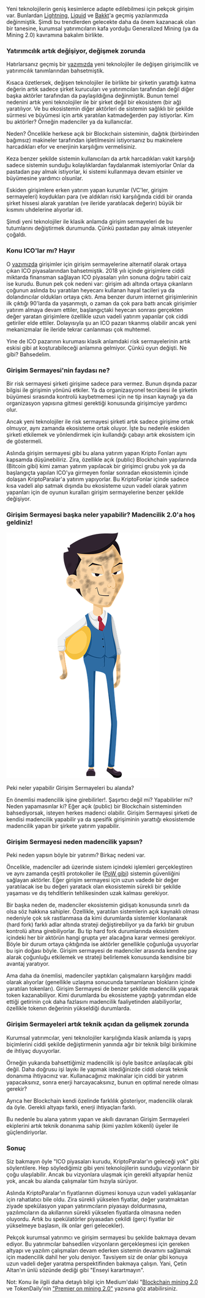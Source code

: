 

Yeni teknolojilerin geniş kesimlerce adapte edilebilmesi için pekçok girişim var. Bunlardan [Lightning](https://ademimerkezi.com/genel/2018/12/20/bitcoin-uzerinde-isik-hiziyla-islem-Lightning-network.html), [Liquid](https://ademimerkezi.com/genel/2018/12/26/Bitcoin-gibi-ama-degil-Liquid.html) ve [Bakkt](https://ademimerkezi.com/genel/2019/01/04/kurumsal-yatirimci-bakkt-ile-kriptoparalara-girer-mi.html)'a geçmiş yazılarımızda değinmiştik. Şimdi bu trendlerden gelecekte daha da önem kazanacak olan bir tanesine, kurumsal yatırımcıların kafa yorduğu Generalized Mining (ya da Mining 2.0) kavramına bakalım birlikte. 

### Yatırımcılık artık değişiyor, değişmek zorunda

Hatırlarsanız geçmiş bir [yazımızda](https://ademimerkezi.com/genel/2018/05/17/degisen-girisimcilik-ve-yatirimcilik.html) yeni teknolojiler ile değişen girişimcilik ve yatırımcılık tanımlarından bahsetmiştik.

Kısaca özetlersek, değişen teknolojiler ile birlikte bir şirketin yarattığı katma değerin artık sadece şirket kurucuları ve yatırımcıları tarafından değil diğer başka aktörler tarafından da paylaşıldığına değinmiştik. Bunun temel nedenini artık yeni teknolojiler ile bir şirket değil bir ekosistem (bir ağ) yaratılıyor. Ve bu ekosistemin diğer aktörleri de sistemin sağlıklı bir şekilde sürmesi ve büyümesi için artık yaratılan katmadeğerden pay istiyorlar. Kim bu aktörler? Örneğin madenciler ya da kullanıcılar. 

Neden? Öncelikle herkese açık bir Blockchain sisteminin, dağıtık (birbirinden bağımsız) makineler tarafından işletilmesini istiyorsanız bu makinelere harcadıkları efor ve enerjinin karşılığını vermelisiniz. 

Keza benzer şekilde sistemin kullanıcıları da artık harcadıkları vakit karşılığı sadece sistemin sunduğu kolaylıklardan faydalanmak istemiyorlar Onlar da pastadan pay almak istiyorlar, ki sistemi kullanmaya devam etsinler ve büyümesine yardımcı olsunlar. 

Eskiden girişimlere erken yatırım yapan kurumlar (VC'ler, girişim sermayeleri) koydukları para (ve aldıkları risk) karşılığında ciddi bir oranda şirket hissesi alarak yaratılan (ve ileride yaratılacak değerin) büyük bir kısmını uhdelerine alıyorlar idi. 

Şimdi yeni teknolojiler ile klasik anlamda girişim sermayeleri de bu tutumlarını değiştirmek durumunda. Çünkü pastadan pay almak isteyenler çoğaldı. 

### Konu ICO'lar mı? Hayır

O [yazımızda](https://ademimerkezi.com/genel/2018/05/17/degisen-girisimcilik-ve-yatirimcilik.html) girişimler için girişim sermayelerine alternatif olarak ortaya çıkan ICO piyasalarından bahsetmiştik. 2018 yılı içinde girişimlere ciddi miktarda finansman sağlayan ICO piyasaları yılın sonuna doğru tabiri caiz ise kurudu. Bunun pek çok nedeni var: girişim adı altında ortaya çıkanların çoğunun aslında bu yaratılan heyecanı kullanan hayal tacileri ya da dolandırıcılar oldukları ortaya çıktı. Ama benzer durum internet girişimlerinin ilk çıktığı 90'larda da yaşanmıştı, o zaman da çok para battı ancak girişimler yatırım almaya devam ettiler, başlangıçtaki heyecan sonrası gerçekten değer yaratan girişimlere özellikle uzun vadeli yatırım yapanlar çok ciddi getiriler elde ettiler. Dolayısıyla şu an ICO pazarı tıkanmış olabilir ancak yeni mekanizmalar ile ileride tekrar canlanması çok muhtemel. 

Yine de ICO pazarının kuruması klasik anlamdaki risk sermayelerinin artık eskisi gibi at koşturabileceği anlamına gelmiyor. Çünkü oyun değişti. Ne gibi? Bahsedelim. 

### Girişim Sermayesi'nin faydası ne?

Bir risk sermayesi şirketi girişime sadece para vermez. Bunun dışında pazar bilgisi ile girişimin yönünü etkiler. Ya da organizasyonel tecrübesi ile şirketin büyümesi sırasında kontrolü kaybetmemesi için ne tip insan kaynağı ya da organizasyon yapısına gitmesi gerektiği konusunda girişimciye yardımcı olur. 

Ancak yeni teknolojiler ile risk sermayesi şirketi artık sadece girişime ortak olmuyor, aynı zamanda ekosisteme ortak oluyor. İşte bu nedenle eskiden şirketi etkilemek ve yönlendirmek için kullandığı çabayı artık ekosistem için de göstermeli. 

Aslında girişim sermayesi gibi bu alana yatırım yapan Kripto Fonları aynı kapsamda düşünebiliriz. Zira, özellikle açık (public) Blockhchain yapılarında (Bitcoin gibi) kimi zaman yatırım yapılacak bir girişimci grubu yok ya da başlangıçta yapılan ICO'ya girmeyen fonlar sonradan ekosistemin içinde dolaşan KriptoParalar'a yatırım yapıyorlar. Bu KriptoFonlar içinde sadece kısa vadeli alıp satmak dışında bu ekosisteme uzun vadeli olarak yatırım yapanları için de oyunun kuralları girişim sermayelerine benzer şekilde değişiyor.  

### Girişim Sermayesi başka neler yapabilir? Madencilik 2.0'a hoş geldiniz!


![office-worker-mining-2.png](/assets/office-worker-mining-2.png)

Peki neler yapabilir Girişim Sermayeleri bu alanda? 

En önemlisi madencilik işine girebilirler!. Şaşırtıcı değil mi? Yapabilirler mi? Neden yapamasınlar ki? Eğer açık (public) bir Blockchain sisteminden bahsediyorsak, isteyen herkes madenci olabilir. Girişim Sermayesi şirketi de kendisi madencilik yapabilir ya da spesifik girişiminin yarattığı ekosistemde madencilik yapan bir şirkete yatırım yapabilir. 

### Girişim Sermayesi neden madencilik yapsın?

Peki neden yapsın böyle bir yatırımı? Birkaç nedeni var. 

Öncelikle, madenciler adı üzerinde sistem içindeki işlemleri gerçekleştiren ve aynı zamanda çeşitli protokoller ile ([PoW gibi](https://ademimerkezi.com/genel/2018/11/01/Bitcoin-uzlasmasi-proof-of-work.html)) sistemin güvenliğini sağlayan aktörler. Eğer girişim sermayesi için uzun vadede bir değer yaratılacak ise bu değeri yaratack olan ekosistemin sürekli bir şekilde yaşaması ve dış tehditlerin tehlikesinden uzak kalması gerekiyor. 

Bir başka neden de, madenciler ekosistemin gidişatı konusunda sınırlı da olsa söz hakkına sahipler. Özellikle, yaratılan sistemlerin açık kaynaklı olması nedeniyle çok sık rastlanmasa da kimi durumlarda sistemler klonlanarak (hard fork) farklı adlar altında strateji değiştirebiliyor ya da farklı bir grubun kontrolü altına girebiliyorlar. Bu tip hard fork durumlarında ekosistem içindeki her bir aktörün hangi grupta yer alacağına karar vermesi gerekiyor. Böyle bir durum ortaya çıktığında ise  aktörler genellikle çoğunluğa uyuyorlar bu işin doğası böyle. Girişim sermayesi de madenciler arasında kendine pay alarak çoğunluğu etkilemek ve strateji belirlemek konusunda kendisine bir avantaj yaratıyor. 

Ama daha da önemlisi, madenciler yaptıkları çalışmaların karşılığını maddi olarak alıyorlar (genellikle uzlaşma sonucunda tamamlanan blokların içinde yaratılan tokenları).  Girişim Sermayesi de benzer şekilde madencilik yaparak token kazanabiliyor. Kimi durumlarda bu ekosisteme yaptığı yatırımdan elde ettiği getirinin çok daha fazlasını madencilik faaliyetinden alabiliyorlar, özellikle tokenın değerinin yükseldiği durumlarda. 

### Girişim Sermayeleri artık teknik açıdan da gelişmek zorunda

Kurumsal yatırımcılar, yeni teknolojiler karşılığında klasik anlamda iş yapış biçimlerini ciddi şekilde değiştirmenin yanında ağır bir teknik bilgi birikimine de ihtiyaç duyuyorlar. 

Örneğin yukarıda bahsettiğimiz madencilik işi öyle basitce anlaşılacak gibi değil. Daha doğrusu işi layıkı ile yapmak istediğinizde ciddi olarak teknik donanıma ihtiyacınız var. Kullanacağınız makinalar için ciddi bir yatırım yapacaksınız, sonra enerji harcayacaksınız, bunun en optimal nerede olması gerekir?

Ayrıca her Blockchain kendi özelinde farklılık gösteriyor, madencilik olarak da öyle. Gerekli altyapı farklı, enerji ihtiyaçları farklı. 

Bu nedenle bu alana yatırım yapan ve akıllı davranan Girişim Sermayeleri ekiplerini artık teknik donanıma sahip (kimi yazılım kökenli) üyeler ile güçlendiriyorlar. 

### Sonuç

Siz bakmayın öyle "ICO piyasaları kurudu, KriptoParalar'ın geleceği yok" gibi söylentilere. Hep söylediğimiz gibi yeni teknolojilerin sunduğu vizyonların bir çoğu ulaşılabilir. Ancak bu vizyonlara ulaşmak için gerekli altyapılar henüz yok, ancak bu alanda çalışmalar tüm hızıyla sürüyor. 

Aslında KriptoParalar'ın fiyatlarının düşmesi konuya uzun vadeli yaklaşanlar için rahatlatıcı bile oldu. Zira sürekli yükselen fiyatlar, değer yaratmaktan ziyade spekülasyon yapan yatırımcıların piyasayı doldurmasına, yazılımcıların da akıllarının sürekli yükselen fiyatlarda olmasına neden oluyordu. Artık bu spekülatörler piyasadan çekildi (gerçi fiyatlar bir yükselmeye başlasın, ilk onlar geri gelecekler). 

Pekçok kurumsal yatırımcı ve girişim sermayesi bu şekilde bakmaya devam ediyor. Bu yatırımcılar bahsedilen vizyonların gerçekleşmesi için gereken altyapı ve yazılım çalışmaları devam ederken sistemin devamını sağlamak için madencilik dahil her yolu deniyor. Tavsiyem siz de onlar gibi konuya uzun vadeli değer yaratma perspektifinden bakmaya çalışın.  Yani, Çetin Altan'ın ünlü sözünde dediği gibi "Enseyi karartmayın". 

Not: Konu ile ilgili daha detaylı bilgi için Medium'daki "[Blockchain mining 2.0](https://medium.com/notation-capital/notation-blockchain-mining-2-0-dcf46a28f7eb) ve TokenDaily'nin ["Premier on mining 2.0"](https://www.tokendaily.co/blog/a-primer-on-mining-2-0) yazısına göz atabilirsiniz.  




